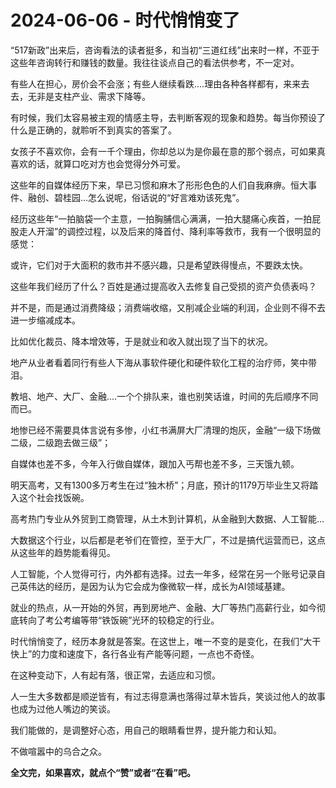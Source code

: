 # 2024-06-06 - 时代悄悄变了

“517新政”出来后，咨询看法的读者挺多，和当初“三道红线”出来时一样，不亚于这些年咨询转行和赚钱的数量。我往往谈点自己的看法供参考，不一定对。

有些人在担心，房价会不会涨；有些人继续看跌....理由各种各样都有，来来去去，无非是支柱产业、需求下降等。

有时候，我们太容易被主观的情感主导，去判断客观的现象和趋势。每当你预设了什么是正确的，就聆听不到真实的答案了。

女孩子不喜欢你，会有一千个理由，你却总以为是你最在意的那个弱点，可如果真喜欢的话，就算口吃对方也会觉得分外可爱。

这些年的自媒体经历下来，早已习惯和麻木了形形色色的人们自我麻痹。恒大事件、融创、碧桂园...怎么说呢，俗话说的“好言难劝该死鬼”。

经历这些年“一拍脑袋一个主意，一拍胸脯信心满满，一拍大腿痛心疾首，一拍屁股走人开溜”的调控过程，以及后来的降首付、降利率等救市，我有一个很明显的感觉：

或许，它们对于大面积的救市并不感兴趣，只是希望跌得慢点，不要跌太快。

这些年我们经历了什么？百姓是通过提高收入去修复自己受损的资产负债表吗？

并不是，而是通过消费降级；消费端收缩，又削减企业端的利润，企业则不得不去进一步缩减成本。

比如优化裁员、降本增效等，于是就业和收入就出现了当下的状况。

地产从业者看着同行有些人下海从事软件硬化和硬件软化工程的治疗师，笑中带泪。

教培、地产、大厂、金融....一个个排队来，谁也别笑话谁，时间的先后顺序不同而已。

地惨已经不需要具体言说有多惨，小红书满屏大厂清理的炮灰，金融“一级下场做二级，二级跑去做三级”；

自媒体也差不多，今年入行做自媒体，跟加入丐帮也差不多，三天饿九顿。

明天高考，又有1300多万考生在过“独木桥”；月底，预计的1179万毕业生又将踏入这个社会找饭碗。

高考热门专业从外贸到工商管理，从土木到计算机，从金融到大数据、人工智能...

大数据这个行业，以后都是老爷们在管控，至于大厂，不过是搞代运营而已，这点从这些年的趋势能看得见。

人工智能，个人觉得可行，内外都有选择。过去一年多，经常在另一个账号记录自己英伟达的经历，是因为认为它会成为像微软一样，成长为AI领域基建。

就业的热点，从一开始的外贸，再到房地产、金融、大厂等热门高薪行业，如今彻底转向了考公考编等带“铁饭碗”光环的较稳定的行业。

时代悄悄变了，经历本身就是答案。在这世上，唯一不变的是变化，在我们“大干快上”的力度和速度下，各行各业有产能等问题，一点也不奇怪。

在这种变动下，人有起有落，很正常，去适应和习惯。

人一生大多数都是顺逆皆有，有过志得意满也落得过草木皆兵，笑谈过他人的故事也成为过他人嘴边的笑谈。

我们能做的，是调整好心态，用自己的眼睛看世界，提升能力和认知。

不做喧嚣中的乌合之众。

**全文完，如果喜欢，就点个“赞”或者“在看”吧。**